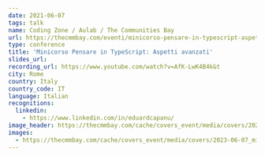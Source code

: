 ```yaml
---
date: 2021-06-07
tags: talk
name: Coding Zone / Aulab / The Communities Bay
url: https://thecmmbay.com/eventi/minicorso-pensare-in-typescript-aspetti-avanzati-kzn745wj8x1
type: conference
title: 'Minicorso Pensare in TypeScript: Aspetti avanzati'
slides_url:
recording_url: https://www.youtube.com/watch?v=AfK-LwK4B4k&t
city: Rome
country: Italy
country_code: IT
language: Italian
recognitions:
  linkedin:
    - https://www.linkedin.com/in/eduardcapanu/
image_header: https://thecmmbay.com/cache/covers_event/media/covers/2023-06-07_minicorso-pensare-in-typescript-aspetti-avanzati_kzn745wj8x1_ec028b99.jpg.webp
images:
  - https://thecmmbay.com/cache/covers_event/media/covers/2023-06-07_minicorso-pensare-in-typescript-aspetti-avanzati_kzn745wj8x1_ec028b99.jpg.webp
---
```

